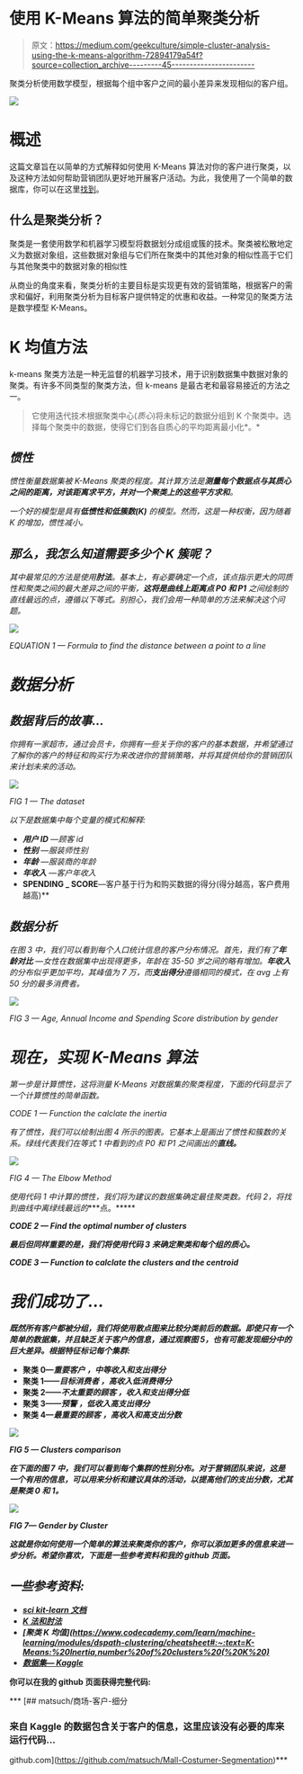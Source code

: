 # 使用 K-Means 算法的简单聚类分析

> 原文：<https://medium.com/geekculture/simple-cluster-analysis-using-the-k-means-algorithm-72894179a54f?source=collection_archive---------45----------------------->

聚类分析使用数学模型，根据每个组中客户之间的最小差异来发现相似的客户组。

![](img/dc3a3753ae9565367e5ce1fa767e945d.png)

# **概述**

这篇文章旨在以简单的方式解释如何使用 K-Means 算法对你的客户进行聚类，以及这种方法如何帮助营销团队更好地开展客户活动。为此，我使用了一个简单的数据库，你可以在这里[找到](https://medium.com/r?url=https%3A%2F%2Fwww.kaggle.com%2Fvjchoudhary7%2Fcustomer-segmentation-tutorial-in-python)。

## 什么是聚类分析？

聚类是一套使用数学和机器学习模型将数据划分成组或簇的技术。聚类被松散地定义为数据对象组，这些数据对象组与它们所在聚类中的其他对象的相似性高于它们与其他聚类中的数据对象的相似性

从商业的角度来看，聚类分析的主要目标是实现更有效的营销策略，根据客户的需求和偏好，利用聚类分析为目标客户提供特定的优惠和收益。一种常见的聚类方法是数学模型 K-Means。

# K 均值方法

k-means 聚类方法是一种无监督的机器学习技术，用于识别数据集中数据对象的聚类。有许多不同类型的聚类方法，但 k-means 是最古老和最容易接近的方法之一。

> 它使用迭代技术根据聚类中心(*质心*)将未标记的数据分组到 K 个聚类中。选择每个聚类中的数据，使得它们到各自质心的平均距离最小化*。*

## *惯性*

*惯性衡量数据集被 K-Means 聚类的程度。其计算方法是**测量每个数据点与其质心之间的距离，对该距离求平方，并对一个聚类上的这些平方求和**。*

*一个好的模型是具有**低惯性和低簇数(K)** 的模型。然而，这是一种权衡，因为随着 K 的增加，惯性减小。*

## *那么，我怎么知道需要多少个 K 簇呢？*

*其中最常见的方法是使用**肘法**。基本上，有必要确定一个点，该点指示更大的同质性和聚类之间的最大差异之间的平衡，**这将是曲线上距离点 P0 和 P1** 之间绘制的直线最远的点，遵循以下等式。别担心，我们会用一种简单的方法来解决这个问题。*

*![](img/f7fa7e336f5d316b52e7e7bfb06ea20d.png)*

*EQUATION 1 — Formula to find the distance between a point to a line*

# *数据分析*

## *数据背后的故事…*

*你拥有一家超市，通过会员卡，你拥有一些关于你的客户的基本数据，并希望通过了解你的客户的特征和购买行为来改进你的营销策略，并将其提供给你的营销团队来计划未来的活动。*

*![](img/9cc4f32cf4c4abdd6177e766eb0fd060.png)*

*FIG 1 — The dataset*

*以下是数据集中每个变量的模式和解释:*

*   ****用户 ID*** *—顾客 id**
*   ****性别*** *—服装师性别**
*   ****年龄*** *—服装商的年龄**
*   ****年收入*** *—客户年收入**
*   ****SPENDING _ SCORE****—客户基于行为和购买数据的得分(得分越高，客户费用越高)**

## *数据分析*

*在图 3 中，我们可以看到每个人口统计信息的客户分布情况。首先，我们有了**年龄对比** —女性在数据集中出现得更多，年龄在 35-50 岁之间的略有增加。**年收入**的分布似乎更加平均，其峰值为 7 万，而**支出得分**遵循相同的模式，在 avg 上有 50 分的最多消费者。*

*![](img/38f1a4a00af42a7f761ca0441187b59e.png)*

*FIG 3 — Age, Annual Income and Spending Score distribution by gender*

# ***现在，实现 K-Means 算法***

*第一步是计算惯性，这将测量 K-Means 对数据集的聚类程度，下面的代码显示了一个计算惯性的简单函数。*

*CODE 1 — Function the calclate the inertia*

*有了惯性，我们可以绘制出图 4 所示的图表。它基本上是画出了惯性和簇数的关系。绿线代表我们在等式 1 中看到的点 P0 和 P1 之间画出的**直线。***

*![](img/65288ba89b4056e172aa646eda805000.png)*

*FIG 4 — The Elbow Method*

*使用代码 1 中计算的惯性，我们将为建议的数据集确定最佳聚类数。代码 2，将找到曲线中离绿线最远的****点。*****

***CODE 2 — Find the optimal number of clusters***

***最后但同样重要的是，我们将使用代码 3 来确定聚类和每个组的质心。***

***CODE 3 — Function to calclate the clusters and the centroid***

# ***我们成功了…***

***既然所有客户都被分组，我们将使用散点图来比较分类前后的数据。即使只有一个简单的数据集，并且缺乏关于客户的信息，通过观察图 5，也有可能发现细分中的巨大差异。根据特征标记每个集群:***

*   ******聚类 0****—****重要客户*** *，中等收入和支出得分****
*   ******聚类 1****——****目标消费者*** *，高收入低消费得分****
*   ******聚类 2****——****不太重要的顾客*** *，收入和支出得分低****
*   ******聚类 3****——****预警*** *，低收入高支出得分****
*   ******聚类 4****—****最重要的顾客*** *，高收入和高支出分数****

***![](img/357a3217e36b28193e67b0327ec9830c.png)***

***FIG 5 — Clusters comparison***

***在下面的图 7 中，我们可以看到每个集群的性别分布。对于营销团队来说，这是一个有用的信息，可以用来分析和建议具体的活动，以提高他们的支出分数，尤其是聚类 0 和 1。***

***![](img/75d8dd14281280996a8c462ef182c8e7.png)***

***FIG 7— Gender by Cluster***

***这就是你如何使用一个简单的算法来聚类你的客户，你可以添加更多的信息来进一步分析。希望你喜欢，下面是一些参考资料和我的 github 页面。***

## ***一些参考资料:***

*   ***[sci kit-learn 文档](https://scikit-learn.org/stable/modules/generated/sklearn.cluster.KMeans.html#sklearn.cluster.KMeans)***
*   ***[K 法和肘法](https://jtemporal.com/kmeans-and-elbow-method/)***
*   ***[聚类 K 均值](https://www.codecademy.com/learn/machine-learning/modules/dspath-clustering/cheatsheet#:~:text=K-Means:%20Inertia,number%20of%20clusters%20(%20K%20)***
*   ***[数据集— Kaggle](https://www.kaggle.com/vjchoudhary7/customer-segmentation-tutorial-in-python)***

****你可以在我的 github 页面获得完整代码:****

***[](https://github.com/matsuch/Mall-Costumer-Segmentation) [## matsuch/商场-客户-细分

### 来自 Kaggle 的数据包含关于客户的信息，这里应该没有必要的库来运行代码…

github.com](https://github.com/matsuch/Mall-Costumer-Segmentation)***